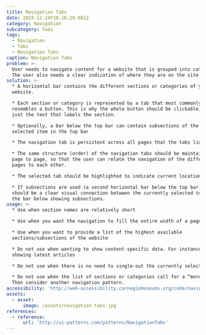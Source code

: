 ```yaml
---
title: Navigation Tabs
date: 2019-12-24T16:16:29.681Z
category: Navigation
subcategory: Tabs
tags:
  - Navigation
  - Tabs
  - Navigation Tabs
caption: Navigation Tabs
problem: >-
  User needs to navigate content for a website that is grouped into categories.
  The user also needs a clear indication of where they are on the site.
solution: >-
  * A horizontal bar contains the different sections or categories of your
  website.

  * Each section or category is represented by a tab that most commonly
  resembles a button. This is why the whole button should be clickable, and not
  just the text that labels the section.

  * Optionally, a bar below the top bar can contain subsections of the currently
  selected item in the top bar

  * The navigation tab is persistent across all pages that the tabs link to.

  * The same structure (order) of the navigation tabs should be maintained from
  page to page, so that the user can relate the navigation of the different
  pages to each other.

  * The selected tab should be highlighted to indicate current location.

  * If subsections are used (a second horizontal bar below the top bar) there
  should be a clear visual connection between the currently selected top tab and
  the bar below showing subsections.
usage: >-
  * Use when section names are relatively short

  * Use when you want the navigation to fill the entire width of a page

  * Use when you want to provide a list of the highest available
  sections/subsections of the website

  * Do not use when wanting to show content-specific data. For instance for
  showing latest articles

  * Do not use when there is no need to single-out the currently selected option

  * Do not use when the list of sections or categories call for a “more…” link.
  Then consider another navigation pattern.
accessibility: 'http://web-accessibility.carnegiemuseums.org/code/navigation/'
assets:
  - asset:
      image: /assets/navigation-tabs.jpg
references:
  - reference:
      url: 'http://ui-patterns.com/patterns/NavigationTabs'
---
```


